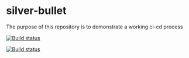 # silver-bullet
The purpose of this repository is to demonstrate a working ci-cd process

[![Build status](https://ci.appveyor.com/api/projects/status/v6dwrtvpv8gkq1m3/branch/development?svg=true)](https://ci.appveyor.com/project/BobNelsonRB/silver-bullet/branch/development)

[![Build status](https://ci.appveyor.com/api/projects/status/v6dwrtvpv8gkq1m3/branch/master?svg=true)](https://ci.appveyor.com/project/BobNelsonRB/silver-bullet/branch/master)

